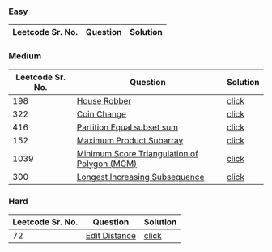 ### Easy 
Leetcode Sr. No. | Question | Solution
-------------|------------- | -------------

### Medium
Leetcode Sr. No. | Question | Solution
-------------|------------- | -------------
198 | [House Robber](https://leetcode.com/problems/house-robber/) | [click](./Solutions/HouseRobber.java)
322 | [Coin Change](https://leetcode.com/problems/coin-change/) | [click](./Solutions/CoinChange.java) 
416 | [Partition Equal subset sum](https://leetcode.com/problems/partition-equal-subset-sum/)| [click](./Solutions/CanPartition.java)
152 | [Maximum Product Subarray](https://leetcode.com/problems/maximum-product-subarray/) | [click](./Solutions/MaximumProductSubarray.java)
1039 | [Minimum Score Triangulation of Polygon (MCM)](https://leetcode.com/problems/minimum-score-triangulation-of-polygon/) | [click](./Solutions/MinimumScoreTriangulationOfPolygon.java)
300 | [Longest Increasing Subsequence](https://leetcode.com/problems/longest-increasing-subsequence/) | [click](./Solutions/LongestIncreasingSubsequence.java)

### Hard
Leetcode Sr. No. | Question | Solution
-------------|------------- | -------------
72 | [Edit Distance](https://leetcode.com/problems/edit-distance/) | [click](./Solutions/EditDistance.java)